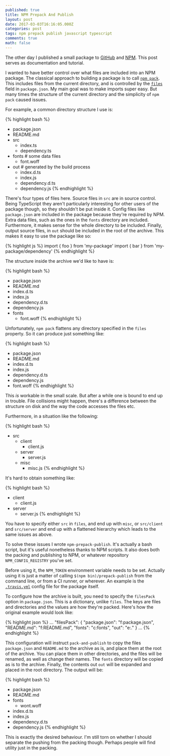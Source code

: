 ```yaml
---
published: true
title: NPM Prepack And Publish
layout: post
date: 2017-03-03T16:16:05.000Z
categories: post
tags: npm prepack publish javascript typescript
comments: true
math: false
---
```

The other day I published a small package to [GitHub](https://github.com/horia141/npm-prepack-publish) and [NPM](https://www.npmjs.com/package/npm-prepack-publish). This post serves as documentation and tutorial.

I wanted to have better control over what files are included into an NPM package. The classical approach to building a package is to call [`npm pack`](https://docs.npmjs.com/cli/pack). This includes files from the current directory, and is controlled by the [`files`](https://docs.npmjs.com/files/package.json#files) field in `package.json`. My main goal was to make imports super easy. But many times the structure of the current directory and the simplicity of `npm pack` caused issues.

For example, a common directory structure I use is:

{% highlight bash %}
- package.json
- README.md
- src
  - index.ts
  - dependency.ts
- fonts # some data files
  - font.woff
- out # generated by the build process
  - index.d.ts
  - index.js
  - dependency.d.ts
  - dependency.js
{% endhighlight %}

There's four types of files here. Source files in `src` are in source control. Being TypeScript they aren't particularly interesting for other users of the package though, so they shouldn't be put inside it. Config files like `package.json` are included in the package because they're required by NPM. Extra data files, such as the ones in the `fonts` directory are included. Furthermore, it makes sense for the whole directory to be included. Finally, output source files, in `out` should be included in the root of the archive. This makes it easy to use the package like so:

{% highlight js %}
import { foo } from 'my-package'
import { bar } from 'my-package/dependency'
{% endhighlight %}

The structure inside the archive we'd like to have is:

{% highlight bash %}
- package.json
- README.md
- index.d.ts
- index.js
- dependency.d.ts
- dependency.js
- fonts
  - font.woff
{% endhighlight %}

Unfortunately, `npm pack` flattens any directory specified in the `files` property. So it can produce just something like:


{% highlight bash %}
- package.json
- README.md
- index.d.ts
- index.js
- dependency.d.ts
- dependency.js
- font.woff
{% endhighlight %}

This _is_ workable in the small scale. But after a while one is bound to end up in trouble. File collisions might happen, there's a difference between the structure on disk and the way the code accesses the files etc.

Furthermore, in a situation like the following:

{% highlight bash %}
- src
  - client
    - client.js
  - server
    - server.js
  - misc
    - misc.js
{% endhighlight %}

It's hard to obtain something like:

{% highlight bash %}
- client
  - client.js
- server
  - server.js
{% endhighlight %}

You have to specify either `src` in `files`, and end up with `misc`, or `src/client` and `src/server` and end up with a flattened hierarchy which leads to the same issues as above.

To solve these issues I wrote `npm-prepack-publish`. It's actually a bash script, but it's useful nonetheless thanks to NPM scripts. It also does both the packing and publishing to NPM, or whatever repository `NPM_CONFIG_REGISTRY` you've set.

Before using it, the `NPM_TOKEN` environment variable needs to be set. Actually using it is just a matter of calling `$(npm bin)/prepack-publish` from the command line, or from a CI runner, or wherever. An example is the [`.travis.yml`](https://github.com/horia141/npm-prepack-publish/blob/master/.travis.yml) config file for the package itself.

To configure how the archive is built, you need to specify the `filesPack` option in `package.json`. This is a dictionary, unlike `files`. The keys are files and directories and the values are how they're packed. Here's how the original example would look like:

{% highlight json %}
...
"filesPack": {
  "package.json": "f:package.json",
  "README.md": "f:README.md",
  "fonts": "c:fonts",
  "out": "e:."
}
...
{% endhighlight %}

This configuration will instruct `pack-and-publish` to copy the files `package.json` and `README.md` to the archive as is, and place them at the root of the archive. You can place them in other directories, and the files will be renamed, as well as change their names. The `fonts` directory will be copied as is to the archive. Finally, the contents out `out` will be expanded and placed in the root directory. The output will be:

{% highlight bash %}
- package.json
- README.md
- fonts
  - wont.woff
- index.d.ts
- index.js
- dependency.d.ts
- dependency.js
{% endhighlight %}

This is exactly the desired behaviour. I'm still torn on whether I should separate the pushing from the packing though. Perhaps people will find utility just in the packing.